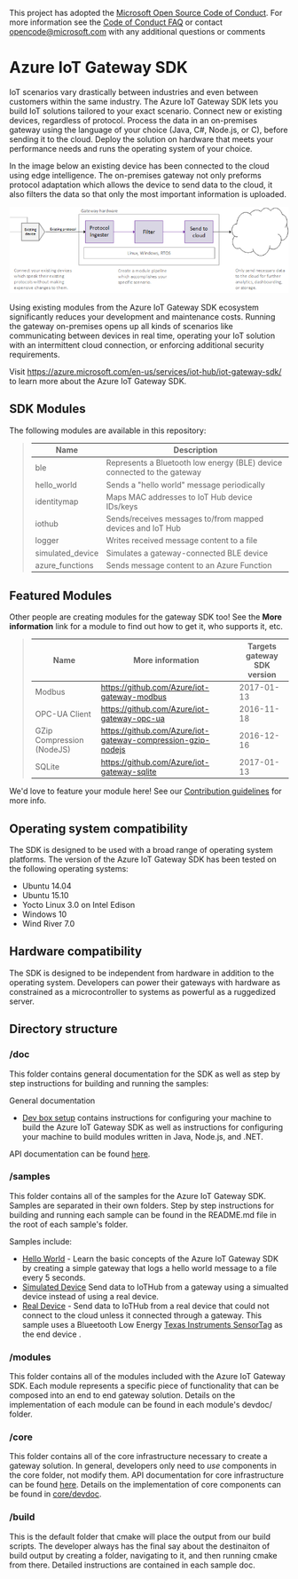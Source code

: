 This project has adopted the [Microsoft Open Source Code of Conduct](https://opensource.microsoft.com/codeofconduct/). For more information see the [Code of Conduct FAQ](https://opensource.microsoft.com/codeofconduct/faq/) or contact [opencode@microsoft.com](mailto:opencode@microsoft.com) with any additional questions or comments

# Azure IoT Gateway SDK
IoT scenarios vary drastically between industries and even between customers within the same industry. 
The Azure IoT Gateway SDK lets you build IoT solutions tailored to your exact scenario. Connect new 
or existing devices, regardless of protocol. Process the data in an on-premises gateway using the 
language of your choice (Java, C#, Node.js, or C), before sending it to the cloud. Deploy the solution 
on hardware that meets your performance needs and runs the operating system of your choice.

In the image below an existing device has been connected to the cloud using edge intelligence. The 
on-premises gateway not only preforms protocol adaptation which allows the device to send data to the 
cloud, it also filters the data so that only the most important information is uploaded.

![](doc/media/READMEDiagram.png)

Using existing modules from the Azure IoT Gateway SDK ecosystem significantly reduces your development 
and maintenance costs.  Running the gateway on-premises opens up all kinds of scenarios like 
communicating between devices in real time, operating your IoT solution with an intermittent cloud 
connection, or enforcing additional security requirements.

Visit https://azure.microsoft.com/en-us/services/iot-hub/iot-gateway-sdk/ to learn more about the Azure IoT Gateway SDK. 

## SDK Modules
The following modules are available in this repository:
>| Name             | Description                                                             |
>|------------------|-------------------------------------------------------------------------|
>| ble              | Represents a Bluetooth low energy (BLE) device connected to the gateway |
>| hello_world      | Sends a "hello world" message periodically                              |
>| identitymap      | Maps MAC addresses to IoT Hub device IDs/keys                           |
>| iothub           | Sends/receives messages to/from mapped devices and IoT Hub              |
>| logger           | Writes received message content to a file                               |
>| simulated_device | Simulates a gateway-connected BLE device                                | 
>| azure_functions  | Sends message content to an Azure Function                              | 

## Featured Modules
Other people are creating modules for the gateway SDK too! See the **More information** link for 
a module to find out how to get it, who supports it, etc.
>| Name          | More information                            | Targets gateway SDK version |
>|---------------|---------------------------------------------|-----------------------------|
>| Modbus        | https://github.com/Azure/iot-gateway-modbus | 2017-01-13                  |
>| OPC-UA Client | https://github.com/Azure/iot-gateway-opc-ua | 2016-11-18                  |
>| GZip Compression (NodeJS) | https://github.com/Azure/iot-gateway-compression-gzip-nodejs | 2016-12-16                  |
>| SQLite        | https://github.com/Azure/iot-gateway-sqlite | 2017-01-13                  |

We'd love to feature your module here! See our [Contribution guidelines](Contributing.md) for 
more info.

## Operating system compatibility
The SDK is designed to be used with a broad range of operating system platforms. The version 
of the Azure IoT Gateway SDK has been tested on the following operating systems:

- Ubuntu 14.04
- Ubuntu 15.10
- Yocto Linux 3.0 on Intel Edison
- Windows 10
- Wind River 7.0

## Hardware compatibility
The SDK is designed to be independent from hardware in addition to the operating system. 
Developers can power their gateways with hardware as constrained as a microcontroller to 
systems as powerful as a ruggedized server.

## Directory structure

### /doc
This folder contains general documentation for the SDK as well as step by step instructions 
for building and running the samples:

General documentation

- [Dev box setup](doc/devbox_setup.md) contains instructions for configuring your machine to 
build the Azure IoT Gateway SDK as well as instructions for configuring your machine to build 
modules written in Java, Node.js, and .NET.

API documentation can be found [here](http://azure.github.io/azure-iot-gateway-sdk/api_reference/c/html).

### /samples
This folder contains all of the samples for the Azure IoT Gateway SDK. Samples are separated 
in their own folders. Step by step instructions for building and running each sample can be found 
in the README.md file in the root of each sample's folder.

Samples include:
- [Hello World](samples/hello_world/README.md) - Learn the basic concepts of the Azure IoT 
Gateway SDK by creating a simple gateway that logs a hello world message to a file every 5 seconds.
- [Simulated Device](samples/simulated_device_cloud_upload/README.md) Send data to IoTHub from
a gateway using a simualted device instead of using a real device. 
- [Real Device](samples/ble_gateway/README.md) - Send data to IoTHub from a real device that could not
connect to the cloud unless it connected through a gateway. This sample uses a Blueetooth Low Energy 
[Texas Instruments SensorTag](http://www.ti.com/ww/en/wireless_connectivity/sensortag2015/index.html) 
as the end device .

### /modules
This folder contains all of the modules included with the Azure IoT Gateway SDK. Each module 
represents a specific piece of functionality that can be composed into an end to end gateway 
solution. Details on the implementation of each module can be found in each module's devdoc/ folder. 

### /core
This folder contains all of the core infrastructure necessary to create a gateway solution. 
In general, developers only need to *use* components in the core folder, not modify them. API 
documentation for core infrastructure can be found [here](http://azure.github.io/azure-iot-gateway-sdk/api_reference/c/html). 
Details on the implementation of core components can be found in [core/devdoc](core/devdoc).

### /build
This is the default folder that cmake will place the output from our build scripts. The developer 
always has the final say about the destinaiton of build output by creating a folder, navigating to 
it, and then running cmake from there. Detailed instructions are contained in each sample doc.
